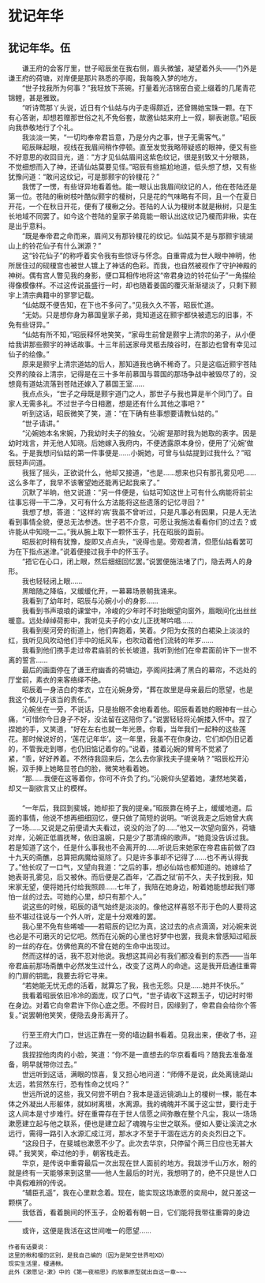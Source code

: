 #  犹记年华    
  
## 犹记年华。伍  
  
　　谦王府的会客厅里，世子昭辰坐在我右侧，眉头微皱，凝望着外头——门外是谦王府的荷塘，对岸便是那片熟悉的亭阁，我每晚入梦的地方。  
　　“世子找我所为何事？”我轻放下茶碗。打量着光洁锦窑白瓷上缀着的几尾青花锦鲤，甚是雅致。  
　　“听诗莺那丫头说，近日有个仙姑与内子走得颇近，还曾赐她宝珠一颗。在下有心答谢，却想若赠那世俗之礼不免俗套，故邀仙姑来府上一叙，聊表谢意。”昭辰向我恭敬地行了个礼。  
　　我淡淡一笑，“一切均奉帝君旨意，乃是分内之事，世子无需客气。”  
　　昭辰眯起眼，视线在我眉间稍作停顿。直至发觉我略带疑惑的眼神，便又有些不好意思的收回目光，道：“方才见仙姑眉间这紫色纹记，很是别致又十分眼熟，不觉细想而入了神，还请仙姑莫要见怪。”昭辰有些尴尬地道，低头想了想，又有些犹豫问道：“敢问这纹记，可是那颢宇的铃榎花？”  
　　我愣了一愣，有些讶异地看着他。能一眼认出我眉间纹记的人，他在苍陆还是第一位。苍陆的楸树枝叶酷似颢宇的榎树，只是花的气味略有不同，且一个在夏日开花，一个在秋日开花，便有了榎楸之分。苍陆的人认为榎树本就是楸树，只是生长地域不同罢了。如今这个苍陆的皇家子弟竟能一眼认出这纹记乃榎而非楸，实在是出乎意料。  
　　“既是奉帝君之命而来，眉间又有那铃榎花的纹记。仙姑莫不是与那颢宇镜湖山上的铃花仙子有什么渊源？”  
　　这“铃花仙子”的称呼着实令我有些惊讶与怀念。自重霄成为世人眼中神明，他所居住过的砚榎宫也被世人镀上了神话的色彩。而我，也自然被视作了守护神殿的神树。偶有宫人瞥见我的身影，便口耳相传地将这“帝君身边的铃花仙子”一角描绘得像模像样。不过这传说虽盛行一时，却也随着姜国的覆灭渐渐褪淡了，只剩下颢宇上清宗典籍中的寥寥记载。  
　　“仙姑既不便告知，在下也不多问了。”见我久久不答，昭辰忙道。  
　　“无妨。只是想你身为慕国皇家子弟，竟知道这在颢宇都快被遗忘的旧事，不免有些讶异。”  
　　“仙姑有所不知，”昭辰释怀地笑笑，“家母生前曾是颢宇上清宗的弟子，从小便给我讲那些颢宇的神话故事。十三年前送家母灵柩去陵谷时，在那边也曾有幸见过仙子的绘像。”  
　　原来是颢宇上清宗道姑的后人，那知道我也确不稀奇了。只是这临近颢宇苍陆交界的陵谷上清宗，记得是在三十多年前慕国与蓉国的那场争战中被毁尽了的，没想竟有道姑流落到苍陆还嫁入了慕国王室……  
　　我点点头，“世子之母既是颢宇道门之人，那世子与我也算是半个同门了。自家人无需多礼。不过世子今日相邀，想是还有什么其他之事吧？”  
　　听到这话，昭辰微笑了笑，道：“在下确有些事想要请教仙姑的。”  
　　“世子请讲。”  
　　“沁婉她本名宋婉，乃我幼时夫子的独女。‘沁婉’是那时我为她取的表字。因是幼时戏言，并无他人知晓。后她嫁入我府内，不便透露原本身份，便用了‘沁婉’做名。于是我想问仙姑的第一件事便是……小婉她，可曾与仙姑提到过我什么？”昭辰轻声问道。  
　　我摇了摇头，正欲说什么，他却又接道，“也是……想来也只有那孔雾见吧……这么多年了，我早不该奢望她还能再记起我来了。”  
　　沉默了半晌，他又说道：“另一件便是，仙姑可知这世上可有什么病能将前尘往事忘得一干二净，又可有什么方法能将这些遗落的记忆寻回？”  
　　我想了想，答道：“这样的‘病’我虽不曾听过，只是凡事必有因果，只是人无法看到事情全貌，便总无法参透。世子若不介意，可愿让我施法看看你们的过去？或许能从中知晓一二。”我从腕上取下一颗怀玉子，托在昭辰的面前。  
　　昭辰初时稍有犹豫，旋即又点点头，“说得也是。旁观者清，但愿仙姑看罢可为在下指点迷津。”说着便接过我手中的怀玉子。  
　　“捂它在心口，闭上眼，然后细细回忆罢。”说罢便施法堵了门，隐去两人的身形。  
　　我也轻轻闭上眼……  
　　黑暗随之降临，又缓缓化开，一幕幕场景朝我涌来。  
　　我看到了幼年时，昭辰与沁婉小小的身影……  
　　我看到书声琅琅的课堂中，冷峻的少年时不时抬眼望向窗外，眉眼间化出丝丝暖意。远处绰绰荷影中，我听见夫子的小女儿正抚琴吟唱……  
　　我看到斐河旁的街道上，他们奔跑着，笑着。夕阳为女孩的白裙染上淡淡的红，我听见风吹动他们手中的纸风车，也吹动着他们流转的年岁……  
　　我看到他们携手走过帝君庙前的长长坡道，我听到他们在帝君面前许下一世不离的誓言……  
　　最后的画面停在了谦王府幽香的荷塘边，亭阁间挂满了黑白的幕帘，不远处的厅堂前，素衣的来客络绎不绝。  
　　昭辰着一身洁白的孝衣，立在沁婉身旁，“葬在故里是母亲最后的愿望，也是我这个做儿子该当的责任。”  
　　沁婉坐在一旁，不说话，只是抬眼不舍地看着他。昭辰看着她的眼神有一丝心痛，“可惜你今日身子不好，没法留在这陪你了。”说罢轻轻将沁婉搂入怀中。捏了捏她的手，又笑道，“好在左右也就一年光景。你看，当年我们一起种的这些莲花。那时候说好的，‘莲花记年华’。这一年里，我虽不在你身边，它们却仍旧记着的，不管我走到哪，也仍旧惦记着你的。”说着，搂着沁婉的臂弯不觉紧了紧，“乖，好好养着。不然待我回来后，怎么去你家找夫子提亲呐？”昭辰松开沁婉，双手捧上她略显苍白的脸，微笑地看着她。  
　　“那……我便在这等着你，你可不许负了约。”沁婉仰头望着她，凄然地笑着，却又一副欲言又止的模样。  
　　  
　　“一年后，我回到斐城，她却拒了我的提亲。”昭辰靠在椅子上，缓缓地道。后面的事情，他说不想再细细回忆，便只做了简短的说明。“听说我走之后她曾大病了一场……又说是之前便请大夫看过，说没的治了的……”他又一次望向窗外，荷塘对岸，沁婉正低眉抚琴，依旧温婉，只是少了那清绵的歌声。“她竟没告诉过我。若是知道了这个，任是什么事我也不会离开的……听说后来她家在帝君庙前做了四十九天的斋醮，总算把病魔给驱除了。只是许多事却不记得了……也不再认得我了。”他长叹了一口气，又望向我道：“之后的事，想必仙姑也都知道的。她嫁给了她表哥孔雾见，后又被休。而后便是乙酉年，‘乙酉之狱’前不久，夫子找到我，知宋家无望，便将她托付给我照顾……七年了，我陪在她身边，盼着她能想起我们哪怕一丝的过去。可她的心里，却只有那个人。”  
　　说这些的时候，昭辰的语气始终是淡淡的。像他这样喜怒不形于色的人要将这些不堪过往说与一个外人听，定是十分艰难的罢。  
　　我心里不免有些唏嘘——若昭辰的记忆为真，这过去的点点滴滴，对沁婉来说也必是不可磨灭的记忆吧。然而在沁婉的心里也好梦中也罢，我竟未曾感知过昭辰的一丝的存在。仿佛他真的不曾在她的生命中出现过。  
　　然而这样的话，我不忍对他说。我想这其间必有我们都没看到的东西——当年帝君庙前那场斋醮中必然发生过什么，改变了这两人的命途。这是我开启通往重霄的门扉的钥匙，我要去将它寻来。  
　　“若她能无忧无虑的活着，就算忘了我，我也无怨。只是……她并不快乐。”  
　　我看着昭辰依旧冷冷的面庞，叹了口气，“世子请收下这颗玉子，切记时时带在身边。对着它向帝君许下你心底之愿。不假时日，因缘到了，帝君自会给你个答复。”说罢朝他笑笑，便隐去身形离开了。  
　　  
　　行至王府大门口，世远正靠在一旁的墙边翻书看着。见我出来，便收了书，迎了过来。  
　　我捏捏他肉肉的小脸，笑道：“你不是一直想去的华京看看吗？随我去准备准备，明早就带你过去。”  
　　世远听到这话，满眼的惊喜，复又担心地问道：“师傅不是说，此处离镜湖山太远，若贸然东行，恐有性命之忧吗？”  
　　世远所说的这些，我又何尝不明白？我本是遥远镜湖山上的榎树一棵，能在本体之外凝出人形躯体，就如树离根，水离源。我的魂魄并不属于这尘世，要行走于这人间本是寸步难行。好在重霄存在于世人信愿之间弥散在整个凡尘，我以一场场漱愿建立起与他之联系，便也是建立起了魂魄与尘世之联系。便如人要让溪流之水远行，需得一路引入水源汇成江河，那水才不至于干涸在远方的炎炎烈日之下。  
　　“这段日子，在斐城也漱愿不少了。此次去华京，只停留个两三日应也无甚大碍。” 我笑笑，牵过他的手，朝客栈走去。  
　　华京，是传说中重霄最后一次出现在世人面前的地方。我跋涉千山万水，盼的就是终有一天能够来到这里——他人生最后的时光，我想明了的，绝不只是世人口中真假难辨的传说。  
　　“辅臣孔遥”，我在心里默念着。现在，能实现这场漱愿的奕局中，就只差这一颗棋了。  
　　我低首，看着腕间的怀玉子，企盼着有朝一日，它们能将我带往重霄的身边——  
　　或许，这便是我活在这世间唯一的愿望……  
  
```  
作者有话要说：  
这里的楸和榎的区别，是我自己编的（因为是架空世界啦XD）  
现实生活里，榎通楸。  
此外《漱愿记·漱》中的《第一夜相思》的故事原型就出自这一章~~~  
```  
  
  
  

